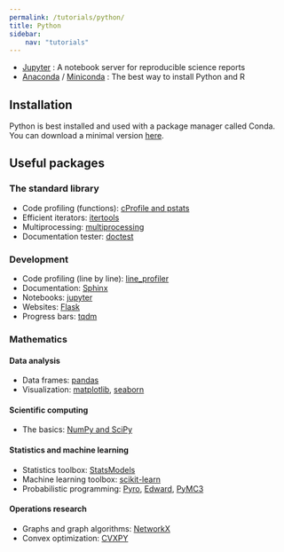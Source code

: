 ```yaml
---
permalink: /tutorials/python/
title: Python
sidebar:
    nav: "tutorials"
---
```


- [Jupyter](https://jupyter.org/) : A notebook server for reproducible science reports
- [Anaconda](https://www.anaconda.com/) / [Miniconda](https://docs.conda.io/en/latest/miniconda.html) : The best way to install Python and R

## Installation

Python is best installed and used with a package manager called Conda. You can download a minimal version [here](https://docs.conda.io/en/latest/miniconda.html).

## Useful packages

### The standard library

- Code profiling (functions): [cProfile and pstats](https://docs.python.org/3/library/profile.html)
- Efficient iterators: [itertools](https://docs.python.org/3/library/itertools.html)
- Multiprocessing: [multiprocessing](https://docs.python.org/3/library/multiprocessing.html)
- Documentation tester: [doctest](https://docs.python.org/3/library/doctest.html)

### Development

- Code profiling (line by line): [line_profiler](https://github.com/rkern/line_profiler)
- Documentation: [Sphinx](http://www.sphinx-doc.org/en/master/)
- Notebooks: [jupyter](https://jupyter.org)
- Websites: [Flask](http://flask.pocoo.org)
- Progress bars: [tqdm](https://github.com/tqdm/tqdm)

### Mathematics

#### Data analysis

- Data frames: [pandas](https://pandas.pydata.org)
- Visualization: [matplotlib](https://matplotlib.org), [seaborn](https://seaborn.pydata.org)

#### Scientific computing

- The basics: [NumPy and SciPy](https://docs.scipy.org/doc/)

#### Statistics and machine learning

- Statistics toolbox: [StatsModels](https://www.statsmodels.org/stable/index.html)
- Machine learning toolbox: [scikit-learn](https://scikit-learn.org/stable/)
- Probabilistic programming: [Pyro](http://pyro.ai), [Edward](http://edwardlib.org), [PyMC3](https://docs.pymc.io)

#### Operations research

- Graphs and graph algorithms: [NetworkX](https://networkx.github.io)
- Convex optimization: [CVXPY](https://www.cvxpy.org)
